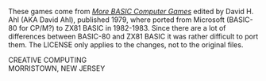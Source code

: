 These games come from [_More BASIC Computer Games_](http://www.atariarchives.org/morebasicgames/) edited
by David H. Ahl (AKA David Ahl), published 1979, where ported from Microsoft (BASIC-80 for CP/M?) to ZX81 BASIC in 1982-1983. 
Since there are a lot of differences between BASIC-80 and ZX81 BASIC it was rather difficult to port them.
The LICENSE only applies to the changes, not to the original files.

CREATIVE COMPUTING  
MORRISTOWN, NEW JERSEY
